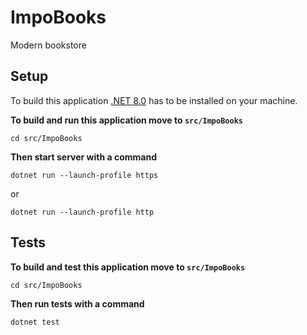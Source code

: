# ImpoBooks
Modern bookstore

## Setup

To build this application [.NET 8.0](https://dotnet.microsoft.com/ru-ru/download/dotnet/8.0) has to be installed on your machine.

**To build and run this application move to `src/ImpoBooks`**

```
cd src/ImpoBooks
```

**Then start server with a command**

```
dotnet run --launch-profile https
```
or
```
dotnet run --launch-profile http
```

## Tests

**To build and test this application move to `src/ImpoBooks`**

```
cd src/ImpoBooks
```
**Then run tests with a command**

```
dotnet test
```

